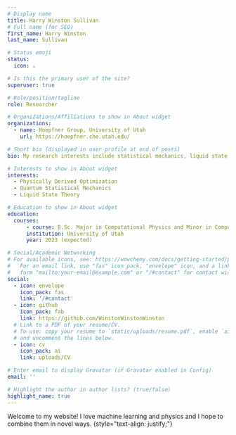 ```yaml
---
# Display name
title: Harry Winston Sullivan
# Full name (for SEO)
first_name: Harry Winston
last_name: Sullivan

# Status emoji
status:
  icon: ☕️

# Is this the primary user of the site?
superuser: true

# Role/position/tagline
role: Researcher

# Organizations/Affiliations to show in About widget
organizations:
  - name: Hoepfner Group, University of Utah
    url: https://hoepfner.che.utah.edu/

# Short bio (displayed in user profile at end of posts)
bio: My research interests include statistical mechanics, liquid state theory, and probabilistic machine learning.

# Interests to show in About widget
interests:
  - Physically Derived Optimization
  - Quantum Statistical Mechanics
  - Liquid State Theory

# Education to show in About widget
education:
  courses:
      - course: B.Sc. Major in Computational Physics and Minor in Computer Science
      institution: University of Utah
      year: 2023 (expected)

# Social/Academic Networking
# For available icons, see: https://wowchemy.com/docs/getting-started/page-builder/#icons
#   For an email link, use "fas" icon pack, "envelope" icon, and a link in the
#   form "mailto:your-email@example.com" or "/#contact" for contact widget.
social:
  - icon: envelope
    icon_pack: fas
    link: '/#contact'
  - icon: github
    icon_pack: fab
    link: https://github.com/WinstonWinstonWinston
  # Link to a PDF of your resume/CV.
  # To use: copy your resume to `static/uploads/resume.pdf`, enable `ai` icons in `params.yaml`,
  # and uncomment the lines below.
  - icon: cv
    icon_pack: ai
    link: uploads/CV

# Enter email to display Gravatar (if Gravatar enabled in Config)
email: ''

# Highlight the author in author lists? (true/false)
highlight_name: true
---
```


Welcome to my website! I love machine learning and physics and I hope to combine them in novel ways.
{style="text-align: justify;"}
